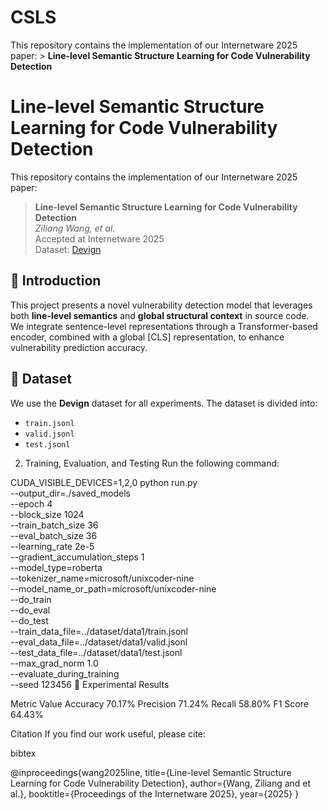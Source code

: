 # CSLS
This repository contains the implementation of our Internetware 2025 paper:  > **Line-level Semantic Structure Learning for Code Vulnerability Detection**  
# Line-level Semantic Structure Learning for Code Vulnerability Detection

This repository contains the implementation of our Internetware 2025 paper:

> **Line-level Semantic Structure Learning for Code Vulnerability Detection**  
> _Ziliang Wang, et al._  
> Accepted at Internetware 2025  
> Dataset: [Devign](https://github.com/microsoft/Devign)

## 📌 Introduction

This project presents a novel vulnerability detection model that leverages both **line-level semantics** and **global structural context** in source code.  
We integrate sentence-level representations through a Transformer-based encoder, combined with a global [CLS] representation, to enhance vulnerability prediction accuracy.

## 📁 Dataset

We use the **Devign** dataset for all experiments. The dataset is divided into:
- `train.jsonl`
- `valid.jsonl`
- `test.jsonl`


2. Training, Evaluation, and Testing
Run the following command:


CUDA_VISIBLE_DEVICES=1,2,0 python run.py \
  --output_dir=./saved_models \
  --epoch 4 \
  --block_size 1024 \
  --train_batch_size 36 \
  --eval_batch_size 36 \
  --learning_rate 2e-5 \
  --gradient_accumulation_steps 1 \
  --model_type=roberta \
  --tokenizer_name=microsoft/unixcoder-nine \
  --model_name_or_path=microsoft/unixcoder-nine \
  --do_train \
  --do_eval \
  --do_test \
  --train_data_file=../dataset/data1/train.jsonl \
  --eval_data_file=../dataset/data1/valid.jsonl \
  --test_data_file=../dataset/data1/test.jsonl \
  --max_grad_norm 1.0 \
  --evaluate_during_training \
  --seed 123456
🧪 Experimental Results

Metric	Value
Accuracy	70.17%
Precision	71.24%
Recall	58.80%
F1 Score	64.43%

Citation
If you find our work useful, please cite:

bibtex

@inproceedings{wang2025line,
  title={Line-level Semantic Structure Learning for Code Vulnerability Detection},
  author={Wang, Ziliang and et al.},
  booktitle={Proceedings of the Internetware 2025},
  year={2025}
}
